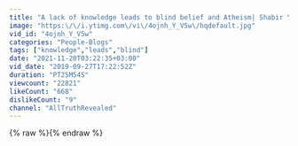 ```yaml
---
title: "A lack of knowledge leads to blind belief and Atheism| Shabir Yusuf | Hyde Park | Part 2 of 2"
image: "https:\/\/i.ytimg.com\/vi\/4ojnh_Y_V5w\/hqdefault.jpg"
vid_id: "4ojnh_Y_V5w"
categories: "People-Blogs"
tags: ["knowledge","leads","blind"]
date: "2021-11-20T03:22:35+03:00"
vid_date: "2019-09-27T17:22:52Z"
duration: "PT25M54S"
viewcount: "22821"
likeCount: "668"
dislikeCount: "9"
channel: "AllTruthRevealed"
---
```

{% raw %}{% endraw %}

